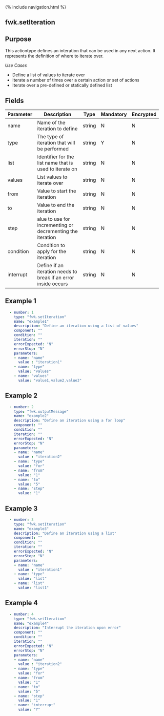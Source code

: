 {% include navigation.html %}
## fwk.setIteration
## Purpose
This actiontype defines an interation that can be used in any next action. It represents the definition of where to iterate over.

*Use Cases*
* Define a list of values to iterate over
* Iterate a number of times over a certain action or set of actions
* Iterate over a pre-defined or statically defined list

## Fields
|Parameter|Description|Type|Mandatory|Encrypted|
|---------|-----------|----|---------|---------|
|name|Name of the iteration to define|string|N|N|
|type|The type of iteration that will be performed|string|Y|N|
|list|Identifier for the list name that is used to iterate on|string|N|N|
|values|List values to iterate over|string|N|N|
|from|Value to start the iteration|string|N|N|
|to|Value to end the iteration|string|N|N|
|step|alue to use for incrementing or decrementing the iteration|string|N|N|
|condition|Condition to apply for the iteration|string|N|N|
|interrupt|Define if an iteration needs to break if an error inside occurs|string|N|N|


## Example 1
```yaml
  - number: 1
    type: "fwk.setIteration"
    name: "example1"
    description: "Define an iteration using a list of values"
    component: ""
    condition: ""
    iteration: ""
    errorExpected: "N"
    errorStop: "N"
    parameters:
    - name: "name"
      value : "iteration1"
    - name: "type"
      value: "values"
    - name: "values"
      value: "value1,value2,value3"
```
## Example 2

```yaml
  - number: 2
    type: "fwk.outputMessage"
    name: "example2"
    description: "Define an iteration using a for loop"
    component: ""
    condition: ""
    iteration: ""
    errorExpected: "N"
    errorStop: "N"
    parameters:
    - name: "name"
      value : "iteration2"
    - name: "type"
      value: "for"
    - name: "from"
      value: "1"
    - name: "to"
      value: "5"
    - name: "step"
      value: "1"
```
## Example 3

```yaml
  - number: 3
    type: "fwk.setIteration"
    name: "example3"
    description: "Define an iteration using a list"
    component: ""
    condition: ""
    iteration: ""
    errorExpected: "N"
    errorStop: "N"
    parameters:
    - name: "name"
      value : "iteration1"
    - name: "type"
      value: "list"
    - name: "list"
      value: "list1"
```
## Example 4

```yaml
  - number: 4
    type: "fwk.setIteration"
    name: "example4"
    description: "Interrupt the iteration upon error"
    component: ""
    condition: ""
    iteration: ""
    errorExpected: "N"
    errorStop: "N"
    parameters:
    - name: "name"
      value : "iteration2"
    - name: "type"
      value: "for"
    - name: "from"
      value: "1"
    - name: "to"
      value: "5"
    - name: "step"
      value: "1"
    - name: "interrupt"
      value: "Y"
```
